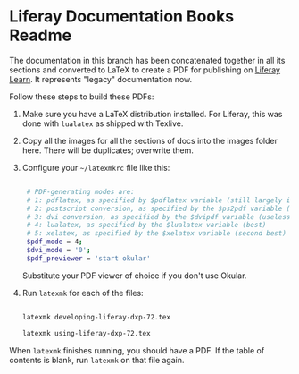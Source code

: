 # Liferay Documentation Books Readme

The documentation in this branch has been concatenated together in all its sections and converted to LaTeX to create a PDF for publishing on [Liferay Learn](https://learn.liferay.com). It represents "legacy" documentation now. 

Follow these steps to build these PDFs: 

1. Make sure you have a LaTeX distribution installed. For Liferay, this was done with `lualatex` as shipped with Texlive. 

2. Copy all the images for all the sections of docs into the images folder here. There will be duplicates; overwrite them. 

3. Configure your `~/latexmkrc` file like this: 

   ```bash

    # PDF-generating modes are:
    # 1: pdflatex, as specified by $pdflatex variable (still largely in use)
    # 2: postscript conversion, as specified by the $ps2pdf variable (useless)
    # 3: dvi conversion, as specified by the $dvipdf variable (useless)
    # 4: lualatex, as specified by the $lualatex variable (best)
    # 5: xelatex, as specified by the $xelatex variable (second best)
    $pdf_mode = 4;
    $dvi_mode = '0';
    $pdf_previewer = 'start okular'

   ```
  
   Substitute your PDF viewer of choice if you don't use Okular. 

4. Run `latexmk` for each of the files: 

   ```bash

   latexmk developing-liferay-dxp-72.tex 

   latexmk using-liferay-dxp-72.tex
   
   ```

When `latexmk` finishes running, you should have a PDF. If the table of contents is blank, run `latexmk` on that file again. 
